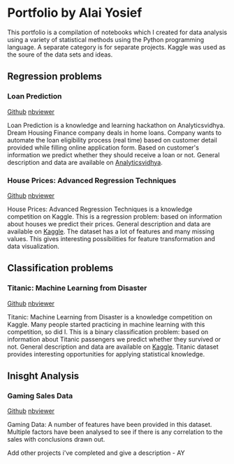 # Portfolio by Alai Yosief

This portfolio is a compilation of notebooks which I created for data analysis using a variety of statistical methods using the Python programming language. A separate category is for separate projects. Kaggle was used as the soure of the data sets and ideas.

## Regression problems

### Loan Prediction

[Github](https://github.com/AlaiY95/Alai.Github.io/blob/main/Notebooks/Loan_Prediction.ipynb) [nbviewer](https://nbviewer.jupyter.org/github/AlaiY95/Alai.Github.io/blob/main/Notebooks/Loan_Prediction.ipynb)

Loan Prediction is a knowledge and learning hackathon on Analyticsvidhya. Dream Housing Finance company deals in home loans. Company wants to automate the loan eligibility process (real time) based on customer detail provided while filling online application form. Based on customer's information we predict whether they should receive a loan or not. General description and data are available on [Analyticsvidhya](https://datahack.analyticsvidhya.com/contest/practice-problem-loan-prediction-iii/).

### House Prices: Advanced Regression Techniques

[Github](https://github.com/AlaiY95/Alai.Github.io/blob/main/Notebooks/House_Prices.ipynb) [nbviewer](https://nbviewer.jupyter.org/github/AlaiY95/Alai.Github.io/blob/main/Notebooks/House_Prices.ipynb)

House Prices: Advanced Regression Techniques is a knowledge competition on Kaggle. This is a regression problem: based on information about houses we predict their prices. General description and data are available on [Kaggle](https://www.kaggle.com/c/house-prices-advanced-regression-techniques).
The dataset has a lot of features and many missing values. This gives interesting possibilities for feature transformation and data visualization.

## Classification problems

### Titanic: Machine Learning from Disaster

[Github](https://github.com/AlaiY95/Alai.Github.io/blob/main/Notebooks/Titanic.ipynb) [nbviewer](https://nbviewer.jupyter.org/github/AlaiY95/Alai.Github.io/blob/main/Notebooks/Titanic.ipynb)

Titanic: Machine Learning from Disaster is a knowledge competition on Kaggle. Many people started practicing in machine learning with this competition, so did I. This is a binary classification problem: based on information about Titanic passengers we predict whether they survived or not. General description and data are available on [Kaggle](https://www.kaggle.com/c/titanic).
Titanic dataset provides interesting opportunities for applying statistical knowledge.

## Inisght Analysis

### Gaming Sales Data

[Github](https://github.com/AlaiY95/Alai.Github.io/blob/main/Notebooks/Games_Analysis.ipynb) [nbviewer](https://nbviewer.jupyter.org/github/AlaiY95/Alai.Github.io/blob/main/Notebooks/Games_Analysis.ipynb)

Gaming Data: A number of features have been provided in this dataset. Multiple factors have been analysed to see if there is any correlation to the sales with conclusions drawn out.

Add other projects i've completed and give a description - AY
